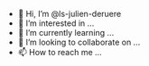 - 👋 Hi, I’m @ls-julien-deruere
- 👀 I’m interested in ...
- 🌱 I’m currently learning ...
- 💞️ I’m looking to collaborate on ...
- 📫 How to reach me ...

<!---
ls-julien-deruere/ls-julien-deruere is a ✨ special ✨ repository because its `README.md` (this file) appears on your GitHub profile.
You can click the Preview link to take a look at your changes.
--->
